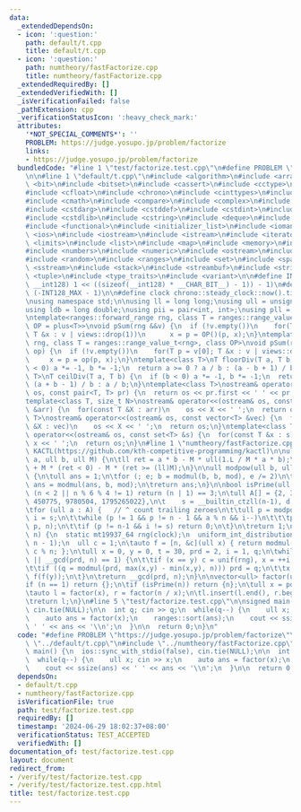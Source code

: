 ```yaml
---
data:
  _extendedDependsOn:
  - icon: ':question:'
    path: default/t.cpp
    title: default/t.cpp
  - icon: ':question:'
    path: numtheory/fastFactorize.cpp
    title: numtheory/fastFactorize.cpp
  _extendedRequiredBy: []
  _extendedVerifiedWith: []
  _isVerificationFailed: false
  _pathExtension: cpp
  _verificationStatusIcon: ':heavy_check_mark:'
  attributes:
    '*NOT_SPECIAL_COMMENTS*': ''
    PROBLEM: https://judge.yosupo.jp/problem/factorize
    links:
    - https://judge.yosupo.jp/problem/factorize
  bundledCode: "#line 1 \"test/factorize.test.cpp\"\n#define PROBLEM \"https://judge.yosupo.jp/problem/factorize\"\
    \n\n#line 1 \"default/t.cpp\"\n#include <algorithm>\n#include <array>\n#include\
    \ <bit>\n#include <bitset>\n#include <cassert>\n#include <cctype>\n#include <cfenv>\n\
    #include <cfloat>\n#include <chrono>\n#include <cinttypes>\n#include <climits>\n\
    #include <cmath>\n#include <compare>\n#include <complex>\n#include <concepts>\n\
    #include <cstdarg>\n#include <cstddef>\n#include <cstdint>\n#include <cstdio>\n\
    #include <cstdlib>\n#include <cstring>\n#include <deque>\n#include <fstream>\n\
    #include <functional>\n#include <initializer_list>\n#include <iomanip>\n#include\
    \ <ios>\n#include <iostream>\n#include <istream>\n#include <iterator>\n#include\
    \ <limits>\n#include <list>\n#include <map>\n#include <memory>\n#include <new>\n\
    #include <numbers>\n#include <numeric>\n#include <ostream>\n#include <queue>\n\
    #include <random>\n#include <ranges>\n#include <set>\n#include <span>\n#include\
    \ <sstream>\n#include <stack>\n#include <streambuf>\n#include <string>\n#include\
    \ <tuple>\n#include <type_traits>\n#include <variant>\n\n#define INT128_MAX (__int128)(((unsigned\
    \ __int128) 1 << ((sizeof(__int128) * __CHAR_BIT__) - 1)) - 1)\n#define INT128_MIN\
    \ (-INT128_MAX - 1)\n\n#define clock chrono::steady_clock::now().time_since_epoch().count()\n\
    \nusing namespace std;\n\nusing ll = long long;\nusing ull = unsigned long long;\n\
    using ldb = long double;\nusing pii = pair<int, int>;\nusing pll = pair<ll, ll>;\n\
    \ntemplate<ranges::forward_range rng, class T = ranges::range_value_t<rng>, class\
    \ OP = plus<T>>\nvoid pSum(rng &&v) {\n  if (!v.empty())\n    for(T p = v[0];\
    \ T &x : v | views::drop(1))\n      x = p = OP()(p, x);\n}\ntemplate<ranges::forward_range\
    \ rng, class T = ranges::range_value_t<rng>, class OP>\nvoid pSum(rng &&v, OP\
    \ op) {\n  if (!v.empty())\n    for(T p = v[0]; T &x : v | views::drop(1))\n \
    \     x = p = op(p, x);\n}\ntemplate<class T>\nT floorDiv(T a, T b) {\n  if (b\
    \ < 0) a *= -1, b *= -1;\n  return a >= 0 ? a / b : (a - b + 1) / b;\n}\ntemplate<class\
    \ T>\nT ceilDiv(T a, T b) {\n  if (b < 0) a *= -1, b *= -1;\n  return a >= 0 ?\
    \ (a + b - 1) / b : a / b;\n}\ntemplate<class T>\nostream& operator<<(ostream&\
    \ os, const pair<T, T> pr) {\n  return os << pr.first << ' ' << pr.second;\n}\n\
    template<class T, size_t N>\nostream& operator<<(ostream& os, const array<T, N>\
    \ &arr) {\n  for(const T &X : arr)\n    os << X << ' ';\n  return os;\n}\ntemplate<class\
    \ T>\nostream& operator<<(ostream& os, const vector<T> &vec) {\n  for(const T\
    \ &X : vec)\n    os << X << ' ';\n  return os;\n}\ntemplate<class T>\nostream&\
    \ operator<<(ostream& os, const set<T> &s) {\n  for(const T &x : s)\n    os <<\
    \ x << ' ';\n  return os;\n}\n#line 1 \"numtheory/fastFactorize.cpp\"\n//source:\
    \ KACTL(https://github.com/kth-competitive-programming/kactl)\n\null modmul(ull\
    \ a, ull b, ull M) {\n\tll ret = a * b - M * ull(1.L / M * a * b);\n\treturn ret\
    \ + M * (ret < 0) - M * (ret >= (ll)M);\n}\n\null modpow(ull b, ull e, ull mod)\
    \ {\n\tull ans = 1;\n\tfor (; e; b = modmul(b, b, mod), e /= 2)\n\t\tif (e & 1)\
    \ ans = modmul(ans, b, mod);\n\treturn ans;\n}\n\nbool isPrime(ull n) {\n\tif\
    \ (n < 2 || n % 6 % 4 != 1) return (n | 1) == 3;\n\tull A[] = {2, 325, 9375, 28178,\
    \ 450775, 9780504, 1795265022},\n\t    s = __builtin_ctzll(n-1), d = n >> s;\n\
    \tfor (ull a : A) {   // ^ count trailing zeroes\n\t\tull p = modpow(a%n, d, n),\
    \ i = s;\n\t\twhile (p != 1 && p != n - 1 && a % n && i--)\n\t\t\tp = modmul(p,\
    \ p, n);\n\t\tif (p != n-1 && i != s) return 0;\n\t}\n\treturn 1;\n}\n\null pollard(ull\
    \ n) {\n  static mt19937_64 rng(clock);\n  uniform_int_distribution<ull> unif(0,\
    \ n - 1);\n  ull c = 1;\n\tauto f = [n, &c](ull x) { return modmul(x, x, n) +\
    \ c % n; };\n\tull x = 0, y = 0, t = 30, prd = 2, i = 1, q;\n\twhile (t++ % 40\
    \ || __gcd(prd, n) == 1) {\n\t\tif (x == y) c = unif(rng), x = ++i, y = f(x);\n\
    \t\tif ((q = modmul(prd, max(x,y) - min(x,y), n))) prd = q;\n\t\tx = f(x), y =\
    \ f(f(y));\n\t}\n\treturn __gcd(prd, n);\n}\n\nvector<ull> factor(ull n) {\n\t\
    if (n == 1) return {};\n\tif (isPrime(n)) return {n};\n\tull x = pollard(n);\n\
    \tauto l = factor(x), r = factor(n / x);\n\tl.insert(l.end(), r.begin(), r.end());\n\
    \treturn l;\n}\n#line 5 \"test/factorize.test.cpp\"\n\nsigned main() {\n  ios::sync_with_stdio(false),\
    \ cin.tie(NULL);\n\n  int q; cin >> q;\n  while(q--) {\n    ull x; cin >> x;\n\
    \    auto ans = factor(x);\n    ranges::sort(ans);\n    cout << ssize(ans) <<\
    \ ' ' << ans << '\\n';\n  }\n\n  return 0;\n}\n"
  code: "#define PROBLEM \"https://judge.yosupo.jp/problem/factorize\"\n\n#include\
    \ \"../default/t.cpp\"\n#include \"../numtheory/fastFactorize.cpp\"\n\nsigned\
    \ main() {\n  ios::sync_with_stdio(false), cin.tie(NULL);\n\n  int q; cin >> q;\n\
    \  while(q--) {\n    ull x; cin >> x;\n    auto ans = factor(x);\n    ranges::sort(ans);\n\
    \    cout << ssize(ans) << ' ' << ans << '\\n';\n  }\n\n  return 0;\n}\n"
  dependsOn:
  - default/t.cpp
  - numtheory/fastFactorize.cpp
  isVerificationFile: true
  path: test/factorize.test.cpp
  requiredBy: []
  timestamp: '2024-06-29 18:02:37+08:00'
  verificationStatus: TEST_ACCEPTED
  verifiedWith: []
documentation_of: test/factorize.test.cpp
layout: document
redirect_from:
- /verify/test/factorize.test.cpp
- /verify/test/factorize.test.cpp.html
title: test/factorize.test.cpp
---
```

